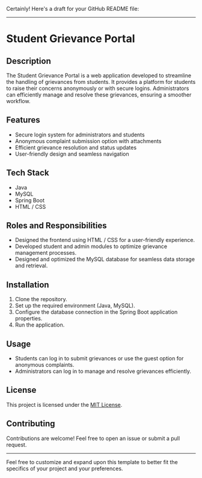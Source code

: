 Certainly! Here's a draft for your GitHub README file:

---

# Student Grievance Portal

## Description
The Student Grievance Portal is a web application developed to streamline the handling of grievances from students. It provides a platform for students to raise their concerns anonymously or with secure logins. Administrators can efficiently manage and resolve these grievances, ensuring a smoother workflow.

## Features
- Secure login system for administrators and students
- Anonymous complaint submission option with attachments
- Efficient grievance resolution and status updates
- User-friendly design and seamless navigation

## Tech Stack
- Java
- MySQL
- Spring Boot
- HTML / CSS

## Roles and Responsibilities
- Designed the frontend using HTML / CSS for a user-friendly experience.
- Developed student and admin modules to optimize grievance management processes.
- Designed and optimized the MySQL database for seamless data storage and retrieval.

## Installation
1. Clone the repository.
2. Set up the required environment (Java, MySQL).
3. Configure the database connection in the Spring Boot application properties.
4. Run the application.

## Usage
- Students can log in to submit grievances or use the guest option for anonymous complaints.
- Administrators can log in to manage and resolve grievances efficiently.

## License
This project is licensed under the [MIT License](LICENSE).

## Contributing
Contributions are welcome! Feel free to open an issue or submit a pull request.

---

Feel free to customize and expand upon this template to better fit the specifics of your project and your preferences.
